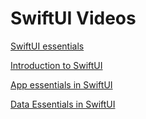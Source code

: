 # SwiftUI Videos

[SwiftUI essentials](https://developer.apple.com/videos/play/wwdc2024/10150/)

[Introduction to SwiftUI](https://developer.apple.com/videos/play/wwdc2020/10119/)

[App essentials in SwiftUI](https://developer.apple.com/videos/play/wwdc2020/10037/)

[Data Essentials in SwiftUI](https://developer.apple.com/videos/play/wwdc2020/10040/)
